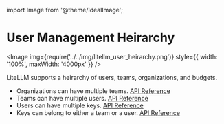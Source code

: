import Image from '@theme/IdealImage';


# User Management Heirarchy

<Image img={require('../../img/litellm_user_heirarchy.png')} style={{ width: '100%', maxWidth: '4000px' }} />

LiteLLM supports a heirarchy of users, teams, organizations, and budgets.

- Organizations can have multiple teams. [API Reference](https://litellm-api.up.railway.app/#/organization%20management)
- Teams can have multiple users. [API Reference](https://litellm-api.up.railway.app/#/team%20management)
- Users can have multiple keys. [API Reference](https://litellm-api.up.railway.app/#/budget%20management)
- Keys can belong to either a team or a user. [API Reference](https://litellm-api.up.railway.app/#/end-user%20management)
